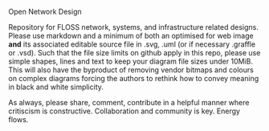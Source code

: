 Open Network Design

Repository for FLOSS network, systems, and infrastructure related designs. Please use markdown and a minimum of both an optimised for web image **and** its associated editable source file in .svg, .uml (or if necessary .graffle or .vsd). Such that the file size limits on github apply in this repo, please use simple shapes, lines and text to keep your diagram file sizes under 10MiB. This will also have the byproduct of removing vendor bitmaps and colours on complex diagrams forcing the authors to rethink how to convey meaning in black and white simplicity.

As always, please share, comment, contribute in a helpful manner where critiscism is constructive. Collaboration and community is key. Energy flows.
